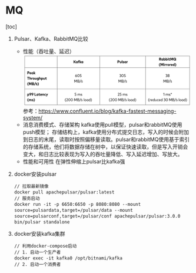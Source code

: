 # MQ

[toc]

1. Pulsar、Kafka、RabbitMQ比较
  
   - 性能（吞吐量、延迟）
  ![alt text](image.png)
  参考：https://www.confluent.io/blog/kafka-fastest-messaging-system/
   - 消息消费模式、存储架构
   kafka使用pull模型，pulsar和rabbitMQ使用push模型；
   存储结构上，kafka使用分布式提交日志，写入的时候会附加到日志的末尾，读取时按照偏移量读取。pulsar和rabbitMQ使用基于索引的存储系统，他们将数据存储在树中，以保证快速读取，但是写入开销会变大，和日志比较表现为写入的吞吐量降低、写入延迟增加、写放大。
   - 性能和可用性
  在弹性伸缩上pulsar比kafka强

2. docker安装pulsar

    ```shell
    // 拉取最新镜像
    docker pull apachepulsar/pulsar:latest
    // 服务启动
    docker run -it -p 6650:6650 -p 8080:8080 --mount source=pulsardata,target=/pulsar/data --mount source=pulsarconf,target=/pulsar/conf apachepulsar/pulsar:3.0.0 bin/pulsar standalone
    ```

3. docker安装kafka集群

    ```shell
    // 利用docker-compose启动
    // 1. 启动一个生产者
    docker exec -it kafka0 /opt/bitnami/kafka
    // 2. 启动一个消费者
    ```
